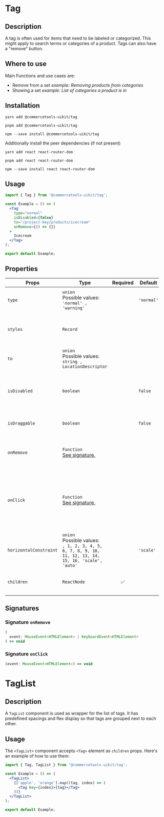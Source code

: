 <!-- THIS IS AN AUTOGENERATED FILE. DO NOT EDIT THIS FILE DIRECTLY. -->
<!-- This file is created by the `pnpm generate-readme` script. -->

# Tag

## Description

A tag is often used for items that need to be labeled or categorized. This might apply to search terms or categories of a product. Tags can also have a "remove" button.

## Where to use

Main Functions and use cases are:

- Remove from a set _example: Removing products from categories_
- Showing a set _example: List of categories a product is in_

## Installation

```
yarn add @commercetools-uikit/tag
```

```
pnpm add @commercetools-uikit/tag
```

```
npm --save install @commercetools-uikit/tag
```

Additionally install the peer dependencies (if not present)

```
yarn add react react-router-dom
```

```
pnpm add react react-router-dom
```

```
npm --save install react react-router-dom
```

## Usage

```jsx
import { Tag } from '@commercetools-uikit/tag';

const Example = () => (
  <Tag
    type="normal"
    isDisabled={false}
    to="/project-key/products/icecream"
    onRemove={() => {}}
  >
    Icecream
  </Tag>
);

export default Example;
```

## Properties

| Props                  | Type                                                                                                        | Required | Default    | Description                                                                           |
| ---------------------- | ----------------------------------------------------------------------------------------------------------- | :------: | ---------- | ------------------------------------------------------------------------------------- |
| `type`                 | `union`<br/>Possible values:<br/>`'normal' , 'warning'`                                                     |          | `'normal'` | Indicates color scheme of the tag.                                                    |
| `styles`               | `Record`                                                                                                    |          |            | Styles object that is spread into the tag body.                                       |
| `to`                   | `union`<br/>Possible values:<br/>`string , LocationDescriptor`                                              |          |            | Link of the tag when not disabled                                                     |
| `isDisabled`           | `boolean`                                                                                                   |          | `false`    | Disable the tag element along with the option to remove it.                           |
| `isDraggable`          | `boolean`                                                                                                   |          | `false`    | Adds the draggable icon on the left side.                                             |
| `onRemove`             | `Function`<br/>[See signature.](#signature-onRemove)                                                        |          |            | Called when remove button is clicked.                                                 |
| `onClick`              | `Function`<br/>[See signature.](#signature-onClick)                                                         |          |            | Called when tag element is clicked. This is not called when remove button is clicked. |
| `horizontalConstraint` | `union`<br/>Possible values:<br/>`, 1, 2, 3, 4, 5, 6, 7, 8, 9, 10, 11, 12, 13, 14, 15, 16, 'scale', 'auto'` |          | `'scale'`  | Horizontal size limit of the input field.                                             |
| `children`             | `ReactNode`                                                                                                 |    ✅    |            | Content rendered within the tag                                                       |

## Signatures

### Signature `onRemove`

```ts
(
  event: MouseEvent<HTMLElement> | KeyboardEvent<HTMLElement>
) => void
```

### Signature `onClick`

```ts
(event: MouseEvent<HTMLElement>) => void
```

# TagList

## Description

A `TagList` component is used as wrapper for the list of tags. It has predefined spacings and flex display so that tags are grouped next to each other.

## Usage

The `<TagList>` component accepts `<Tag>` element as `children` props.
Here's an example of how to use them:

```jsx
import { Tag, TagList } from '@commercetools-uikit/tag';

const Example = () => (
  <TagList>
    {['apple', 'orange'].map((tag, index) => (
      <Tag key={index}>{tag}</Tag>
    ))}
  </TagList>
);

export default Example;
```
